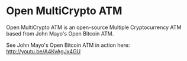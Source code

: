 Open MultiCrypto ATM
==============

Open MultiCrypto ATM is an open-source Multiple Cryptocurrency ATM based from John Mayo's Open Bitcoin ATM.

See John Mayo's Open Bitcoin ATM in action here: http://youtu.be/A4KvAgJx4GU


